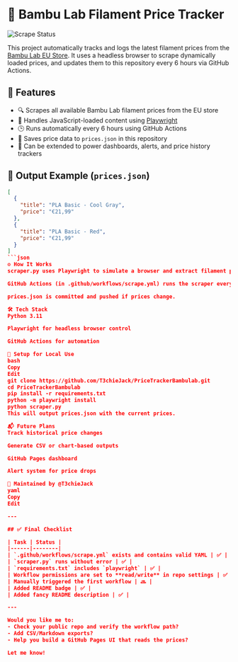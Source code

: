 # 🧾 Bambu Lab Filament Price Tracker

![Scrape Status](https://github.com/T3chieJack/PriceTrackerBambulab/actions/workflows/scrape.yml/badge.svg)

This project automatically tracks and logs the latest filament prices from the [Bambu Lab EU Store](https://eu.store.bambulab.com/collections/filament). It uses a headless browser to scrape dynamically loaded prices, and updates them to this repository every 6 hours via GitHub Actions.

## 🚀 Features

- 🔍 Scrapes all available Bambu Lab filament prices from the EU store
- 🧠 Handles JavaScript-loaded content using [Playwright](https://playwright.dev/)
- 🕒 Runs automatically every 6 hours using GitHub Actions
- 💾 Saves price data to `prices.json` in this repository
- 📡 Can be extended to power dashboards, alerts, and price history trackers

## 📂 Output Example (`prices.json`)

```json
[
  {
    "title": "PLA Basic - Cool Gray",
    "price": "€21,99"
  },
  {
    "title": "PLA Basic - Red",
    "price": "€21,99"
  }
]
```json
⚙️ How It Works
scraper.py uses Playwright to simulate a browser and extract filament prices.

GitHub Actions (in .github/workflows/scrape.yml) runs the scraper every 6 hours.

prices.json is committed and pushed if prices change.

🛠️ Tech Stack
Python 3.11

Playwright for headless browser control

GitHub Actions for automation

🧩 Setup for Local Use
bash
Copy
Edit
git clone https://github.com/T3chieJack/PriceTrackerBambulab.git
cd PriceTrackerBambulab
pip install -r requirements.txt
python -m playwright install
python scraper.py
This will output prices.json with the current prices.

📬 Future Plans
Track historical price changes

Generate CSV or chart-based outputs

GitHub Pages dashboard

Alert system for price drops

🤖 Maintained by @T3chieJack
yaml
Copy
Edit

---

## ✅ Final Checklist

| Task | Status |
|------|--------|
| `.github/workflows/scrape.yml` exists and contains valid YAML | ✅ |
| `scraper.py` runs without error | ✅ |
| `requirements.txt` includes `playwright` | ✅ |
| Workflow permissions are set to **read/write** in repo settings | ✅ |
| Manually triggered the first workflow | 🔜 |
| Added README badge | ✅ |
| Added fancy README description | ✅ |

---

Would you like me to:
- Check your public repo and verify the workflow path?
- Add CSV/Markdown exports?
- Help you build a GitHub Pages UI that reads the prices?

Let me know!
